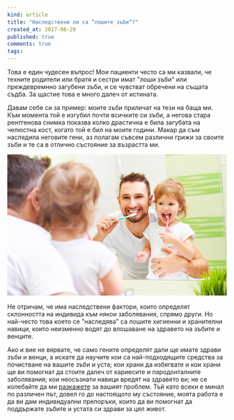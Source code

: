 ```yaml
---
kind: article
title: "Наследствени ли са “лошите зъби“?"
created_at: 2017-06-29
published: true
comments: true
tags:
--- 
```

Това е един чудесен въпрос! 
Мои пациенти често са ми казвали, че техните родители или братя и сестри имат "лоши зъби" или преждевремнно загубени зъби, и се чувстват обречени на същата съдба. За щастие това е много далеч от истината.

Давам себе си за пример: моите зъби приличат на тези на баща ми. Към момента той е изгубил почти всичките си зъби, а негова стара рентгенова снимка показва колко драстична е била загубата на челюстна кост, когато той е бил на моите години. Макар да съм наследила неговите гени, аз полагам съвсем различни грижи за своите зъби и те са в отлично състояние за възрастта ми.

![badteeth](/images/posts/badteeth.jpg)

<!-- more -->

Не отричам, че има наследствени фактори, които определят склонността на индивида към някои заболявания, спрямо други. Но най-често това което се "наследява" са лошите хигиенни и хранителни навици, които неизменно водят до влошаване на здравето на зъбите и венците. 

Ако и вие не вярвате, че само гените определят дали ще имате здрави зъби и венци, а искате да научите кои са най-подходящите средства за почистване на вашите зъби и уста; кои храни да избягвате и кои храни ще ви помогнат да стоите далеч от кариесите и пародонталните заболявания; кои неосъзнати навици вредят на здравето ви; не се колебайте да ми [разкажете](http://www.bezkaries.com/contact/) за вашият проблем. Тъй като всеки е минал по различен път, довел го до настоящото му състояние, моята работа е да ви дам индивидуални препоръки, които да ви помогнат да поддържате зъбите и устата си здрави за цял живот.